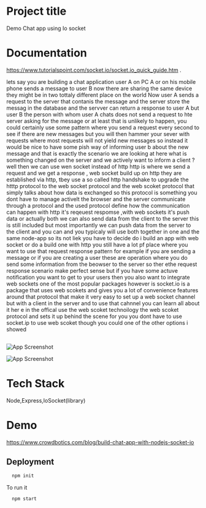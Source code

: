 # Project title 
Demo Chat app using Io socket

# Documentation
https://www.tutorialspoint.com/socket.io/socket.io_quick_guide.htm .


lets say you are building a chat application user A on PC A or on his mobile phone sends a message to user B now there are sharing the same device they might be in two tottaly different place on the world Now user A sends a request to the server that contanis the message and the server store the messag in the database and the servver can return a response to user A but user B the person with whom user A chats does not send a request to hte server asking for the message or at least that is unlikely to happen, you could certainly use some pattern where you send a request every second to see if there are new messages but you will then hammer your sever with requests where most requests will not yield new messages so instead it would be nice to have some pish way of informing user b about the new message and that is exactly the scenario we are looking at here what is something changed on the server and we actively want to inform a client ? well then we can use wen socket instead of http
http is where we send a request and we get a response , web socket build up on http they are established via http, tbey use a so called http handshake to upgrade the htttp protocol to the web socket protocol and the web  scoket protocol that simply talks about how data is exchanged so this protocol is something you dont have to manage activelt the browser and the server communicate through a protocol and the used protocol define how the communication can happen with http it's reqeuest respomse ,with web sockets it's push data or actually both we can also send data from the client to the server this is still included but most importantly we can push data from the server to the client and you can and you typicaly will use both together in one and the same node-app so its not liek you have to decide do i build an app with web socket or do a build one with http you still have a lot pf place where you want to use that request response pattern for example if you are sending a message or if you are creating a user these are operation where you do send some information from the beowser to the server so ther ethe request response scenario make perfect sense but if you have some  actuve notification you want to get to your users then you also want to integrate web sockets
one of the most popular packages however is socket.io is a package that uses web scokets  and gives you a lot  of convenience features around that protocol that make it very easy to set up a web socket channel but with a client in the server and to use that cahnnel you can learn all about it her e in the offical  use the web scoket technoilogy the web scoket protocol and sets it up behind the scene for you you dont have to use socket.ip to use web scoket though you could one of the other options i showed 
##
![App Screenshot](https://tse1.mm.bing.net/th?id=OIP.-RYnmzf_nL4xRW41lf94NAHaF_&pid=Api&P=0&w=210&h=170)

![App Screenshot](https://tse4.mm.bing.net/th?id=OIP.3C1OmIZj_S_VUCLIhWRhVwHaC3&pid=Api&P=0&w=465&h=180)



# Tech Stack
Node,Express,IoSocket(library)

# Demo
https://www.crowdbotics.com/blog/build-chat-app-with-nodejs-socket-io

## Deployment
```bash
  npm init 
```
To run it 
```bash
  npm start
```

